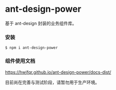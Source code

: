 # ant-design-power
基于 ant-design 封装的业务组件库。


### 安装
```
$ npm i ant-design-power
```

### 组件使用文档
https://hwjfqr.github.io/ant-design-power/docs-dist/

目前尚在完善与测试阶段，请暂勿用于生产环境。
